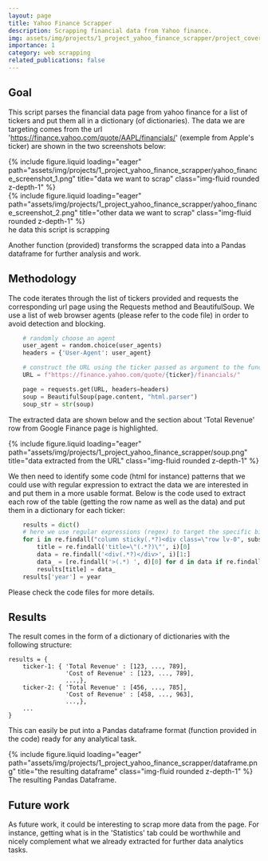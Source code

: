 ```yaml
---
layout: page
title: Yahoo Finance Scrapper
description: Scrapping financial data from Yahoo finance.
img: assets/img/projects/1_project_yahoo_finance_scrapper/project_cover.jpg
importance: 1
category: web scrapping
related_publications: false
---
```



## Goal

This script parses the financial data page from yahoo finance for a list of tickers and put them all in a dictionary (of dictionaries). The data we are targeting comes from the url 'https://finance.yahoo.com/quote/AAPL/financials/' (exemple from Apple's ticker) are shown in the two screenshots below:


<div class="row">
    <div class="col-sm mt-3 mt-md-0">
        {% include figure.liquid loading="eager" path="assets/img/projects/1_project_yahoo_finance_scrapper/yahoo_finance_screenshot_1.png" title="data we want to scrap" class="img-fluid rounded z-depth-1" %}
    </div>
</div>

<div class="row">
    <div class="col-sm mt-3 mt-md-0">
        {% include figure.liquid loading="eager" path="assets/img/projects/1_project_yahoo_finance_scrapper/yahoo_finance_screenshot_2.png" title="other data we want to scrap" class="img-fluid rounded z-depth-1" %}
    </div>
</div>
<div class="caption">
    he data this script is scrapping
</div>


Another function (provided) transforms the scrapped data into a Pandas dataframe for further analysis and work.


## Methodology

The code iterates through the list of tickers provided and requests the corresponding url page using the Requests method and BeautifulSoup. We use a list of web browser agents (please refer to the code file) in order to avoid detection and blocking.

```python      
    # randomly choose an agent
    user_agent = random.choice(user_agents)
    headers = {'User-Agent': user_agent}

    # construct the URL using the ticker passed as argument to the function
    URL = f"https://finance.yahoo.com/quote/{ticker}/financials/"

    page = requests.get(URL, headers=headers)
    soup = BeautifulSoup(page.content, "html.parser")
    soup_str = str(soup)
```

The extracted data are shown below and the section about 'Total Revenue' row from Google Finance page is highlighted.


<div class="row">
    <div class="col-sm mt-3 mt-md-0">
        {% include figure.liquid loading="eager" path="assets/img/projects/1_project_yahoo_finance_scrapper/soup.png" title="data extracted from the URL" class="img-fluid rounded z-depth-1" %}
    </div>
</div>


We then need to identify some code (html for instance) patterns that we could use with regular expression to extract the data we are interested in and put them in a more usable format. Below is the code used to extract each row of the table (getting the row name as well as the data) and put them in a dictionary for each ticker:

```python
    results = dict()
    # here we use regular expressions (regex) to target the specific bits we are interested in
    for i in re.findall("column sticky(.*?)<div class=\"row lv-0", substr):
        title = re.findall('title=\"(.*?)\"', i)[0]
        data = re.findall('<div(.*?)</div>', i)[1:]
        data_ = [re.findall('>(.*) ', d)[0] for d in data if re.findall('>(.*) ', d)[0] not in title]
        results[title] = data_
    results['year'] = year
```

Please check the code files for more details.


## Results

The result comes in the form of a dictionary of dictionaries with the following structure:

    results = {
        ticker-1: { 'Total Revenue' : [123, ..., 789],
                    'Cost of Revenue' : [123, ..., 789],
                    ...,},
        ticker-2: { 'Total Revenue' : [456, ..., 785],
                    'Cost of Revenue' : [458, ..., 963],
                    ...,},
        ...
    }

This can easily be put into a Pandas dataframe format (function provided in the code) ready for any analytical task.


<div class="row">
    <div class="col-sm mt-3 mt-md-0">
        {% include figure.liquid loading="eager" path="assets/img/projects/1_project_yahoo_finance_scrapper/dataframe.png" title="the resulting dataframe" class="img-fluid rounded z-depth-1" %}
    </div>
</div>
<div class="caption">
    The resulting Pandas Dataframe.
</div>


## Future work

As future work, it could be interesting to scrap more data from the page. For instance, getting what is in the 'Statistics' tab could be worthwhile and nicely complement what we already extracted for further data analytics tasks. 


